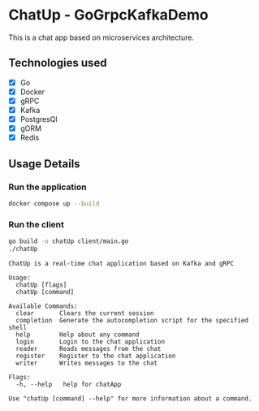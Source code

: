 # ChatUp - GoGrpcKafkaDemo

This is a chat app based on microservices architecture.

## Technologies used

-   [x] Go
-   [x] Docker
-   [x] gRPC
-   [x] Kafka
-   [x] PostgresQl
-   [x] gORM
-   [x] Redis

## Usage Details

### Run the application

```bash
docker compose up --build
```

### Run the client

```bash
go build -o chatUp client/main.go
./chatUp
```

```
ChatUp is a real-time chat application based on Kafka and gRPC

Usage:
  chatUp [flags]
  chatUp [command]

Available Commands:
  clear       Clears the current session
  completion  Generate the autocompletion script for the specified shell
  help        Help about any command
  login       Login to the chat application
  reader      Reads messages from the chat
  register    Register to the chat application
  writer      Writes messages to the chat

Flags:
  -h, --help   help for chatApp

Use "chatUp [command] --help" for more information about a command.
```
